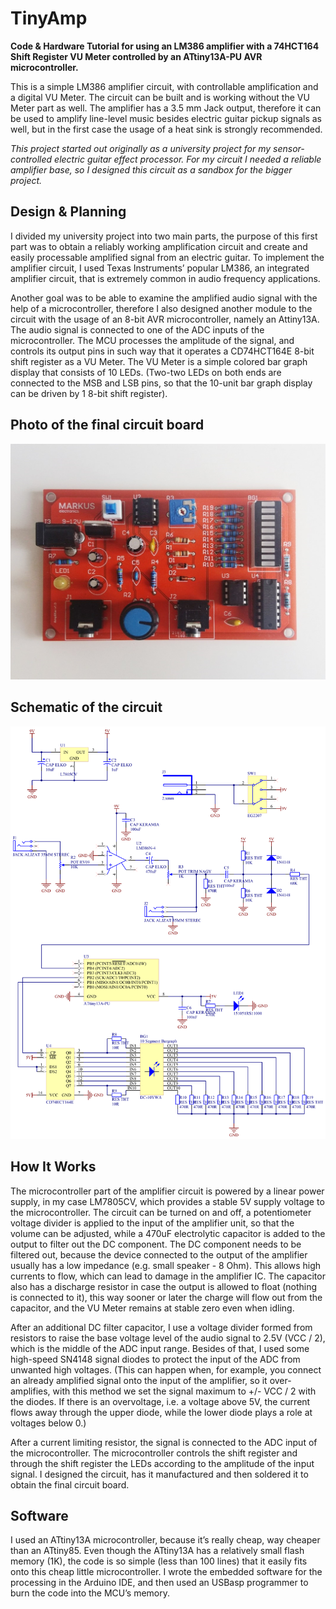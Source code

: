 ﻿# TinyAmp

**Code & Hardware Tutorial for using an LM386 amplifier with a 74HCT164 Shift Register VU Meter controlled by an ATtiny13A-PU AVR microcontroller.**

This is a simple LM386 amplifier circuit, with controllable amplification and a digital VU Meter. The circuit can be built and is working without the VU Meter part as well. The amplifier has a 3.5 mm Jack output, therefore it can be used to amplify line-level music besides electric guitar pickup signals as well, but in the first case the usage of a heat sink is strongly recommended.

*This project started out originally as a university project for my sensor-controlled electric guitar effect processor. For my circuit I needed a reliable amplifier base, so I designed this circuit as a sandbox for the bigger project.*

## Design & Planning

I divided my university project into two main parts, the purpose of this first part was to obtain a reliably working amplification circuit and create and easily processable amplified signal from an electric guitar. To implement the amplifier circuit, I used Texas Instruments’ popular LM386, an integrated amplifier circuit, that is extremely common in audio frequency applications.

Another goal was to be able to examine the amplified audio signal with the help of a microcontroller, therefore I also designed another module to the circuit with the usage of an 8-bit AVR microcontroller, namely an Attiny13A. The audio signal is connected to one of the ADC inputs of the microcontroller. The MCU processes the amplitude of the signal, and controls its output pins in such way that it operates a CD74HCT164E 8-bit shift register as a VU Meter. The VU Meter is a simple colored bar graph display that consists of 10 LEDs. (Two-two LEDs on both ends are connected to the MSB and LSB pins, so that the 10-unit bar graph display can be driven by 1 8-bit shift register).

## Photo of the final circuit board
![enter image description here](https://raw.githubusercontent.com/bazsimarkus/TinyAmp/master/TinyAmp_board.jpg)

## Schematic of the circuit

![enter image description here](https://raw.githubusercontent.com/bazsimarkus/TinyAmp/master/TinyAmp_schematic.png)

## How It Works

The microcontroller part of the amplifier circuit is powered by a linear power supply, in my case LM7805CV, which provides a stable 5V supply voltage to the microcontroller. The circuit can be turned on and off, a potentiometer voltage divider is applied to the input of the amplifier unit, so that the volume can be adjusted, while a 470uF electrolytic capacitor is added to the output to filter out the DC component. The DC component needs to be filtered out, because the device connected to the output of the amplifier usually has a low impedance (e.g. small speaker - 8 Ohm). This allows high currents to flow, which can lead to damage in the amplifier IC. The capacitor also has a discharge resistor in case the output is allowed to float (nothing is connected to it), this way sooner or later the charge will flow out from the capacitor, and the VU Meter remains at stable zero even when idling.

After an additional DC filter capacitor, I use a voltage divider formed from resistors to raise the base voltage level of the audio signal to 2.5V (VCC / 2), which is the middle of the ADC input range. Besides of that, I used some high-speed SN4148 signal diodes to protect the input of the ADC from unwanted high voltages. (This can happen when, for example, you connect an already amplified signal onto the input of the amplifier, so it over-amplifies, with this method we set the signal maximum to +/- VCC / 2 with the diodes. If there is an overvoltage, i.e. a voltage above 5V, the current flows away through the upper diode, while the lower diode plays a role at voltages below 0.)

After a current limiting resistor, the signal is connected to the ADC input of the microcontroller. The microcontroller controls the shift register and through the shift register the LEDs according to the amplitude of the input signal. I designed the circuit, has it manufactured and then soldered it to obtain the final circuit board.

## Software

I used an ATtiny13A microcontroller, because it’s really cheap, way cheaper than an ATtiny85. Even though the ATtiny13A has a relatively small flash memory (1K), the code is so simple (less than 100 lines) that it easily fits onto this cheap little microcontroller. I wrote the embedded software for the processing in the Arduino IDE, and then used an USBasp programmer to burn the code into the MCU’s memory.
